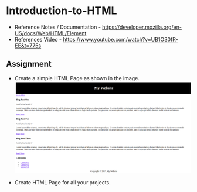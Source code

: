 # Introduction-to-HTML

* Reference Notes / Documentation - https://developer.mozilla.org/en-US/docs/Web/HTML/Element
* References Video - https://www.youtube.com/watch?v=UB1O30fR-EE&t=775s

## Assignment 
* Create a simple HTML Page as shown in the image.
![alt text](https://github.com/bangalorebyte-cohort22/Introduction-to-HTML/blob/master/html%20assignment.png)





* Create HTML Page for all your projects.



